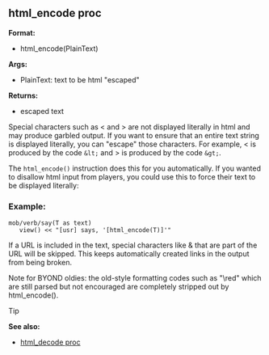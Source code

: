 ## html_encode proc

**Format:**
+   html_encode(PlainText)

**Args:**
+   PlainText: text to be html "escaped"

**Returns:**
+   escaped text

Special characters such as < and > are not displayed
literally in html and may produce garbled output. If you want to ensure
that an entire text string is displayed literally, you can "escape"
those characters. For example, < is produced by the code `&lt;` and >
is produced by the code `&gt;`. 

The `html_encode()` instruction
does this for you automatically. If you wanted to disallow html input
from players, you could use this to force their text to be displayed
literally:
### Example:

```dm
mob/verb/say(T as text)
   view() << "[usr] says, '[html_encode(T)]'"
```

If a URL is included in the
text, special characters like & that are part of the URL will be
skipped. This keeps automatically created links in the output from being
broken. 

Note for BYOND oldies: the old-style formatting codes
such as "\\red" which are still parsed but not encouraged are
completely stripped out by html_encode().

> [!TIP] 
> **See also:**
> +   [html_decode proc](/ref/proc/html_decode.md) 